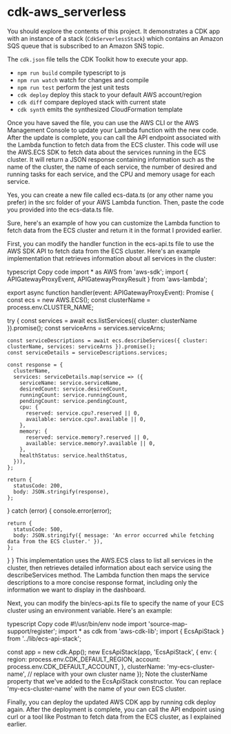 # cdk-aws_serverless

You should explore the contents of this project. It demonstrates a CDK app with an instance of a stack (`CdkServerlessStack`)
which contains an Amazon SQS queue that is subscribed to an Amazon SNS topic.

The `cdk.json` file tells the CDK Toolkit how to execute your app.

* `npm run build`   compile typescript to js
* `npm run watch`   watch for changes and compile
* `npm run test`    perform the jest unit tests
* `cdk deploy`      deploy this stack to your default AWS account/region
* `cdk diff`        compare deployed stack with current state
* `cdk synth`       emits the synthesized CloudFormation template


Once you have saved the file, you can use the AWS CLI or the AWS Management Console to update your Lambda function with the new code. After the update is complete, you can call the API endpoint associated with the Lambda function to fetch data from the ECS cluster.
This code will use the AWS.ECS SDK to fetch data about the services running in the ECS cluster. It will return a JSON response containing information such as the name of the cluster, the name of each service, the number of desired and running tasks for each service, and the CPU and memory usage for each service.

Yes, you can create a new file called ecs-data.ts (or any other name you prefer) in the src folder of your AWS Lambda function. Then, paste the code you provided into the ecs-data.ts file.

Sure, here's an example of how you can customize the Lambda function to fetch data from the ECS cluster and return it in the format I provided earlier.

First, you can modify the handler function in the ecs-api.ts file to use the AWS SDK API to fetch data from the ECS cluster. Here's an example implementation that retrieves information about all services in the cluster:

typescript
Copy code
import * as AWS from 'aws-sdk';
import { APIGatewayProxyEvent, APIGatewayProxyResult } from 'aws-lambda';

export async function handler(event: APIGatewayProxyEvent): Promise<APIGatewayProxyResult> {
  const ecs = new AWS.ECS();
  const clusterName = process.env.CLUSTER_NAME;

  try {
    const services = await ecs.listServices({ cluster: clusterName }).promise();
    const serviceArns = services.serviceArns;

    const serviceDescriptions = await ecs.describeServices({ cluster: clusterName, services: serviceArns }).promise();
    const serviceDetails = serviceDescriptions.services;

    const response = {
      clusterName,
      services: serviceDetails.map(service => ({
        serviceName: service.serviceName,
        desiredCount: service.desiredCount,
        runningCount: service.runningCount,
        pendingCount: service.pendingCount,
        cpu: {
          reserved: service.cpu?.reserved || 0,
          available: service.cpu?.available || 0,
        },
        memory: {
          reserved: service.memory?.reserved || 0,
          available: service.memory?.available || 0,
        },
        healthStatus: service.healthStatus,
      })),
    };

    return {
      statusCode: 200,
      body: JSON.stringify(response),
    };
  } catch (error) {
    console.error(error);

    return {
      statusCode: 500,
      body: JSON.stringify({ message: 'An error occurred while fetching data from the ECS cluster.' }),
    };
  }
}
This implementation uses the AWS.ECS class to list all services in the cluster, then retrieves detailed information about each service using the describeServices method. The Lambda function then maps the service descriptions to a more concise response format, including only the information we want to display in the dashboard.

Next, you can modify the bin/ecs-api.ts file to specify the name of your ECS cluster using an environment variable. Here's an example:

typescript
Copy code
#!/usr/bin/env node
import 'source-map-support/register';
import * as cdk from 'aws-cdk-lib';
import { EcsApiStack } from '../lib/ecs-api-stack';

const app = new cdk.App();
new EcsApiStack(app, 'EcsApiStack', {
  env: {
    region: process.env.CDK_DEFAULT_REGION,
    account: process.env.CDK_DEFAULT_ACCOUNT,
  },
  clusterName: 'my-ecs-cluster-name', // replace with your own cluster name
});
Note the clusterName property that we've added to the EcsApiStack constructor. You can replace 'my-ecs-cluster-name' with the name of your own ECS cluster.

Finally, you can deploy the updated AWS CDK app by running cdk deploy again. After the deployment is complete, you can call the API endpoint using curl or a tool like Postman to fetch data from the ECS cluster, as I explained earlier.
